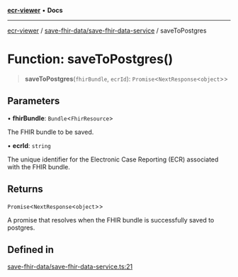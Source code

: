 [**ecr-viewer**](../../../README.md) • **Docs**

***

[ecr-viewer](../../../README.md) / [save-fhir-data/save-fhir-data-service](../README.md) / saveToPostgres

# Function: saveToPostgres()

> **saveToPostgres**(`fhirBundle`, `ecrId`): `Promise`\<`NextResponse`\<`object`\>\>

## Parameters

• **fhirBundle**: `Bundle`\<`FhirResource`\>

The FHIR bundle to be saved.

• **ecrId**: `string`

The unique identifier for the Electronic Case Reporting (ECR) associated with the FHIR bundle.

## Returns

`Promise`\<`NextResponse`\<`object`\>\>

A promise that resolves when the FHIR bundle is successfully saved to postgres.

## Defined in

[save-fhir-data/save-fhir-data-service.ts:21](https://github.com/CDCgov/phdi/blob/9949cb6cb2d0a109abb4ac696314e4046e118995/containers/ecr-viewer/src/app/api/save-fhir-data/save-fhir-data-service.ts#L21)
